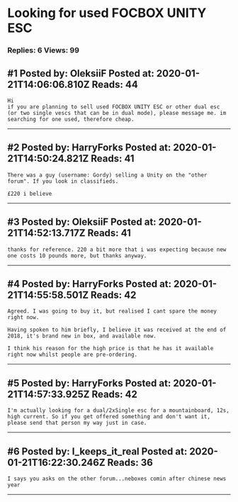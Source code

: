 # Looking for used FOCBOX UNITY ESC

### Replies: 6 Views: 99

## \#1 Posted by: OleksiiF Posted at: 2020-01-21T14:06:06.810Z Reads: 44

```
Hi 
if you are planning to sell used FOCBOX UNITY ESC or other dual esc (or two single vescs that can be in dual mode), please message me. im searching for one used, therefore cheap.
```

---
## \#2 Posted by: HarryForks Posted at: 2020-01-21T14:50:24.821Z Reads: 41

```
There was a guy (username: Gordy) selling a Unity on the "other forum". If you look in classifieds. 

£220 i believe
```

---
## \#3 Posted by: OleksiiF Posted at: 2020-01-21T14:52:13.717Z Reads: 41

```
thanks for reference. 220 a bit more that i was expecting because new one costs 10 pounds more, but thanks anyway.
```

---
## \#4 Posted by: HarryForks Posted at: 2020-01-21T14:55:58.501Z Reads: 42

```
Agreed. I was going to buy it, but realised I cant spare the money right now.

Having spoken to him briefly, I believe it was received at the end of 2018, it's brand new in box, and available now. 

I think his reason for the high price is that he has it available right now whilst people are pre-ordering.
```

---
## \#5 Posted by: HarryForks Posted at: 2020-01-21T14:57:33.925Z Reads: 42

```
I'm actually looking for a dual/2xSingle esc for a mountainboard, 12s, high current. So if you get offered something and don't want it, please send that person my way just in case.
```

---
## \#6 Posted by: I_keeps_it_real Posted at: 2020-01-21T16:22:30.246Z Reads: 36

```
I says you asks on the other forum...neboxes comin after chinese news year
```

---
